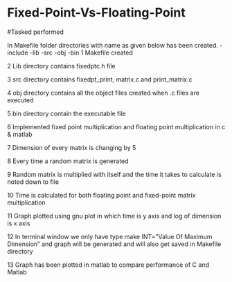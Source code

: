 # Fixed-Point-Vs-Floating-Point
#Tasked performed

In Makefile folder directories with name as given below has been created. 
 -include
 -lib 
 -src 
 -obj 
 -bin 
1 Makefile created

2 Lib directory contains fixedptc.h file 

3 src directory contains fixedpt_print, matrix.c and print_matrix.c 

4 obj directory contains all the object files created when .c files are executed 

5 bin directory contain the executable file 

6 Implemented fixed point multiplication and floating point multiplication in c & matlab 

7 Dimension of every matrix is changing by 5 

8 Every time a random matrix is generated 

9 Random matrix is multiplied with itself and the time it takes to calculate is noted down to file 

10 Time is calculated for both floating point and fixed-point matrix multiplication 

11 Graph plotted using gnu plot in which time is y axis and log of dimension is x axis 

12 In terminal window we only have type make INT=”Value Of Maximum Dimension” and graph 
will be generated and will also get saved in Makefile directory 

13 Graph has been plotted in matlab to compare performance of C and Matlab 
